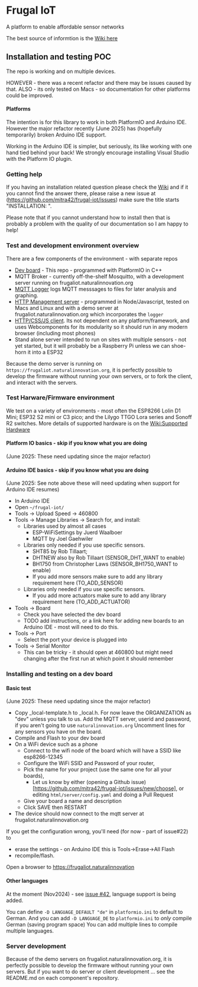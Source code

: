 # Frugal IoT
A platform to enable affordable sensor networks

The best source of informtion is the [Wiki here](https://github.com/mitra42/frugal-iot/wiki)

## Installation and testing POC

The repo is working and on multiple devices. 

HOWEVER - there was a recent refactor and there may be issues caused by that. 
ALSO - its only tested on Macs - so documentation for other platforms could be improved. 

#### Platforms
The intention is for this library to work in both PlatformIO and Arduino IDE. 
However the major refactor recently (June 2025) has (hopefully temporarily) broken Arduino IDE support.

Working in the Arduino IDE is simpler, but seriously, its like working with one hand tied behind your back!
We strongly encourage installing Visual Studio with the Platform IO plugin. 

### Getting help 

If you having an installation related question please check the
[Wiki](https://github.com/mitra42/frugal-iot/wiki)
and if it you cannot find the answer there, please raise a new issue at (https://github.com/mitra42/frugal-iot/issues) 
make sure the title starts "INSTALLATION: ".

Please note that if you cannot understand how to install then that is probably a problem with 
the quality of our documentation so I am happy to help! 

### Test and development environment overview 

There are a few components of the environment - with separate repos

* [Dev board](https://www.github.com/mitra42/frugal-iot) - This repo - programmed with PlatformIO in C++
* MQTT Broker - currently off-the-shelf Mosquitto, with a development server running on frugaliot.naturalinnovation.org
* [MQTT Logger](https://www.github.com/mitra42/frugal-iot-logger) logs MQTT messsages to files for later analysis and graphing.
* [HTTP Management server](https://www.github.com/mitra42/frugal-iot-server) - programmed in Node/Javascript, tested on Macs and Linux and 
  with a demo server at frugaliot.naturalinnovation.org which incorporates the `logger`
* [HTTP/CSS/JS client](https://www.github.com/mitra42/frugal-iot-client). Its not dependent on any platform/framework, and uses Webcomponents for its modularity so it should run in any modern browser (including most phones)
* Stand alone server intended to run on sites with multiple sensors - not yet started, but it will probably be a Raspberry Pi unless we can shoe-horn it into a ESP32

Because the demo server is running on `https://frugaliot.naturalinnovation.org`, it is perfectly possible to develop the firmware without running your own servers, 
or to fork the client, and interact with the servers.  

### Test Harware/Firmware environment
We test on a variety of environments - most often the ESP8266 Lolin D1 Mini; ESP32 S2 mini or C3 pico; and the Lilygo TTGO Lora series and Sonoff R2 switches. More details of supported hardware is on the
[Wiki:Supported Hardware](https://github.com/mitra42/frugal-iot/wiki/Supported-Hardware)


#### Platform IO  basics - skip if you know what you are doing
(June 2025: These need updating since the major refactor)

#### Arduino IDE basics - skip if you know what you are doing
(June 2025: See note above these will need updating when support for Arduino IDE resumes)
* In Arduino IDE 
* Open `~/frugal-iot/`
* Tools -> Upload Speed -> 460800
* Tools -> Manage Libraries -> Search for, and install:
  * Libraries used by almost all cases
    * ESP-WiFiSettings by Juerd Waalboer
    * MQTT by Joel Gaehwiler
  * Libraries only needed if you use specific sensors. 
    * SHT85 by Rob Tillaart;
    * DHTNEW also by Rob Tillaart (SENSOR_DHT_WANT to enable)
    * BH1750 from Christopher Laws (SENSOR_BH1750_WANT to enable)
    * If you add more sensors make sure to add any library requirement here (TO_ADD_SENSOR)
  * Libraries only needed if you use specific sensors. 
    * If you add more actuators make sure to add any library requirement here (TO_ADD_ACTUATOR)
* Tools -> Board 
  * Check you have selected the dev board
  * TODO add instructions, or a link here for adding new boards to an Arduino IDE - most will need to do this. 
* Tools -> Port 
  * Select the port your device is plugged into
* Tools -> Serial Monitor 
  * This can be tricky - it should open at 460800 but might need changing after the first run at which point it should remember


### Installing and testing on a dev board

#### Basic test
(June 2025: These need updating since the major refactor)

* Copy _local-template.h to _local.h. For now leave the ORGANIZATION as "dev" unless you talk to us. 
  Add the MQTT server, userid and password, if you aren't going to use `naturalinnovation.org` 
  Uncomment lines for any sensors you have on the board.
* Compile and Flash to your dev board
* On a WiFi device such as a phone
  * Connect to the wifi node of the board which will have a SSID like esp8266-12345
  * Configure the WiFi SSID and Password of your router,
  * Pick the name for your project (use the same one for all your boards), 
    * Let us know by either (opening a Github issue)[https://github.com/mitra42/frugal-iot/issues/new/choose], or editing `html/server/config.yaml` and doing a Pull Request
  * Give your board a name and description
  * Click SAVE then RESTART
* The device should now connect to the mqtt server at frugaliot.naturalinnovation.org

If you get the configuration wrong, you'll need (for now - part of issue#22) to 
* erase the settings - on Arduino IDE this is Tools->Erase->All Flash
* recompile/flash.

Open a browser to https://frugaliot.naturalinnovation

#### Other languages
At the moment (Nov2024) - see [issue #42](https://github.com/mitra42/frugal-iot/issues/42), language support is being added. 

You can define `-D LANGUAGE_DEFAULT "de"` in `platformio.ini` to default to German. 
And you can add `-D LANGUAGE_DE` to `platformio.ini` to *only* compile German (saving program space)
You can add multiple lines to compile multiple languages.

### Server development

Because of the demo servers on frugaliot.naturalinnovation.org, it is perfectly possible to develop the firmware without running your own servers.
But if you want to do server or client development ... see the README.md on each component's repository.

